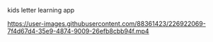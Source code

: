 
kids letter learning app



https://user-images.githubusercontent.com/88361423/226922069-7f4d67d4-35e9-4874-9009-26efb8cbb94f.mp4

